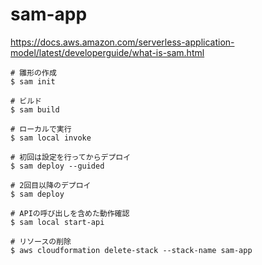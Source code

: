 # sam-app

https://docs.aws.amazon.com/serverless-application-model/latest/developerguide/what-is-sam.html

```
# 雛形の作成
$ sam init

# ビルド
$ sam build

# ローカルで実行
$ sam local invoke

# 初回は設定を行ってからデプロイ
$ sam deploy --guided

# 2回目以降のデプロイ
$ sam deploy

# APIの呼び出しを含めた動作確認
$ sam local start-api

# リソースの削除
$ aws cloudformation delete-stack --stack-name sam-app
```
